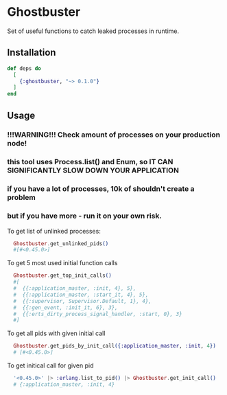 # Ghostbuster

Set of useful functions to catch leaked processes in runtime.

## Installation

```elixir
def deps do
  [
    {:ghostbuster, "~> 0.1.0"}
  ]
end
```

## Usage

### !!!WARNING!!! Check amount of processes on your production node!
### this tool uses Process.list() and Enum, so IT CAN SIGNIFICANTLY SLOW DOWN YOUR APPLICATION
### if you have a lot of processes, 10k of shouldn't create a problem
### but if you have more - run it on your own risk.

To get list of unlinked processes:
```elixir
  Ghostbuster.get_unlinked_pids()
  #[#<0.45.0>]
```

To get 5 most used initial function calls
```elixir
  Ghostbuster.get_top_init_calls()
  #[
  #  {{:application_master, :init, 4}, 5},
  #  {{:application_master, :start_it, 4}, 5},
  #  {{:supervisor, Supervisor.Default, 1}, 4},
  #  {{:gen_event, :init_it, 6}, 3},
  #  {{:erts_dirty_process_signal_handler, :start, 0}, 3}
  #]
```

To get all pids with given initial call
```elixir
  Ghostbuster.get_pids_by_init_call({:application_master, :init, 4})
  # [#<0.45.0>]
```

To get initical call for given pid
```elixir
  '<0.45.0>' |> :erlang.list_to_pid() |> Ghostbuster.get_init_call()
  # {:application_master, :init, 4}
```


